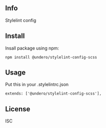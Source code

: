 
## Info

Stylelint config 

## Install
Insall package using npm:

``npm install @undero/stylelint-config-scss``


## Usage

Put this in your .stylelintrc.json

``extends: ['@undero/stylelint-config-scss'],``

  
## License

ISC